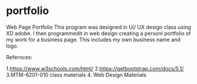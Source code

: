 # portfolio

Web Page Portfolio
This program was designed in Ui/ UX design class using XD adobe. I then programmedit in web design creating a personl portfolio
of my work for a business page. This includes my own business name and logo.

Refernces:

1.https://www.w3schools.com/html/ 2.https://getbootstrap.com/docs/5.1/
3.MTM-6201-010 class materials 4. Web Design Materials
